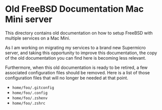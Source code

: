 # Old FreeBSD Documentation Mac Mini server

This directory contains old documentation on how to setup FreeBSD with multiple services on a Mac Mini.

As I am working on migrating my services to a brand new Supermicro server, and taking this opportunity to improve this documentation, the copy of the old documentation you can find here is becoming less relevant.

Furthermore, when this old documentation is ready to be retired, a few associated configuration files should be removed. Here is a list of those configuration files that will no longer be needed at that point.

 * `home/foo/.gitconfig`
 * `home/foo/.config`
 * `home/foo/.zshenv`
 * `home/foo/.zshrc`
